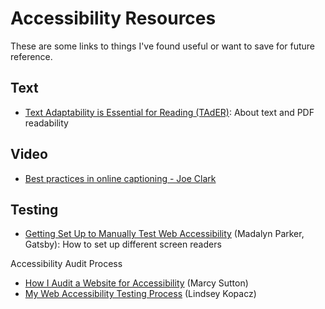 # Accessibility Resources

These are some links to things I've found useful or want to save for future reference.

## Text

* [Text Adaptability is Essential for Reading (TAdER)](http://www.tader.info/): About text and PDF readability

## Video

* [Best practices in online captioning - Joe Clark](https://joeclark.org/access/captioning/bpoc/)

## Testing

* [Getting Set Up to Manually Test Web Accessibility](https://www.gatsbyjs.org/blog/2019-11-13-getting-set-up-to-manually-test-web-accessibility/) (Madalyn Parker, Gatsby): How to set up different screen readers

Accessibility Audit Process
* [How I Audit a Website for Accessibility](https://marcysutton.com/how-i-audit-a-website-for-accessibility) (Marcy Sutton)
* [My Web Accessibility Testing Process](https://www.a11ywithlindsey.com/blog/web-accessibility-testing-process) (Lindsey Kopacz)
